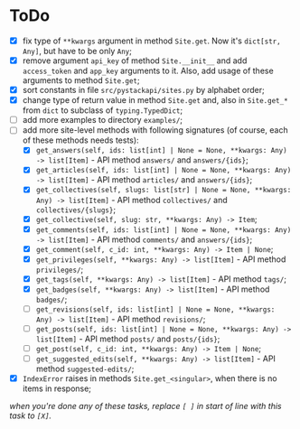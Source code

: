 # ToDo

 + [X] fix type of `**kwargs` argument in method `Site.get`. Now it's `dict[str, Any]`, but have to be only `Any`;
 + [X] remove argument `api_key` of method `Site.__init__` and add `access_token` and `app_key` arguments to it. Also, add  usage of these arguments to method `Site.get`;
 + [X] sort constants in file `src/pystackapi/sites.py` by alphabet order;
 + [X] change type of return value in method `Site.get` and, also in `Site.get_*` from `dict` to subclass of `typing.TypedDict`;
 + [ ] add more examples to directory `examples/`;
 + [ ] add more site-level methods with following signatures (of course, each of these methods needs tests):
   + [X] `get_answers(self, ids: list[int] | None = None, **kwargs: Any) -> list[Item]` - API method `answers/` and `answers/{ids}`;
   + [X] `get_articles(self, ids: list[int] | None = None, **kwargs: Any) -> list[Item]` - API method `articles/` and `answers/{ids}`;
   + [X] `get_collectives(self, slugs: list[str] | None = None, **kwargs: Any) -> list[Item]` - API method `collectives/` and `collectives/{slugs}`;
   + [X] `get_collective(self, slug: str, **kwargs: Any) -> Item`;
   + [X] `get_comments(self, ids: list[int] | None = None, **kwargs: Any) -> list[Item]` - API method `comments/` and `answers/{ids}`;
   + [X] `get_comment(self, c_id: int, **kwargs: Any) -> Item | None`;
   + [X] `get_privileges(self, **kwargs: Any) -> list[Item]` - API method `privileges/`;
   + [X] `get_tags(self, **kwargs: Any) -> list[Item]` - API method `tags/`;
   + [X] `get_badges(self, **kwargs: Any) -> list[Item]` - API method `badges/`;
   + [ ] `get_revisions(self, ids: list[int] | None = None, **kwargs: Any) -> list[Item]` - API method `revisions/`;
   + [ ] `get_posts(self, ids: list[int] | None = None, **kwargs: Any) -> list[Item]` - API method `posts/` and `posts/{ids}`;
   + [ ] `get_post(self, c_id: int, **kwargs: Any) -> Item | None`;
   + [ ] `get_suggested_edits(self, **kwargs: Any) -> list[Item]` - API method `suggested-edits/`;
 + [X] `IndexError` raises in methods `Site.get_<singular>`, when there is no items in response;

*when you're done any of these tasks, replace `[ ]` in start of line with this task to `[X]`.*
